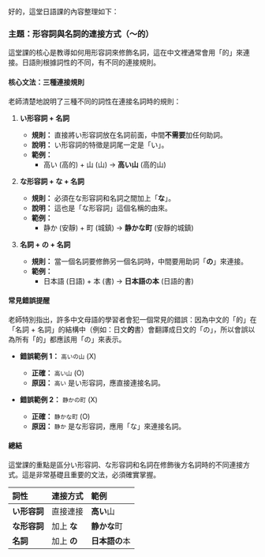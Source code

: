 </br>
好的，這堂日語課的內容整理如下：

### **主題：形容詞與名詞的連接方式（～的）**

這堂課的核心是教導如何用形容詞來修飾名詞，這在中文裡通常會用「的」來連接。日語則根據詞性的不同，有不同的連接規則。

#### **核心文法：三種連接規則**

老師清楚地說明了三種不同的詞性在連接名詞時的規則：

1.  **い形容詞 + 名詞**
    *   **規則：** 直接將い形容詞放在名詞前面，中間**不需要**加任何助詞。
    *   **說明：** い形容詞的特徵是詞尾一定是「い」。
    *   **範例：**
        *   高い (高的) + 山 (山) → **高い山** (高的山)

2.  **な形容詞 + な + 名詞**
    *   **規則：** 必須在な形容詞和名詞之間加上「**な**」。
    *   **說明：** 這也是「な形容詞」這個名稱的由來。
    *   **範例：**
        *   静か (安靜) + 町 (城鎮) → **静かな町** (安靜的城鎮)

3.  **名詞 + の + 名詞**
    *   **規則：** 當一個名詞要修飾另一個名詞時，中間要用助詞「**の**」來連接。
    *   **範例：**
        *   日本語 (日語) + 本 (書) → **日本語の本** (日語的書)

#### **常見錯誤提醒**

老師特別指出，許多中文母語的學習者會犯一個常見的錯誤：因為中文的「的」在「名詞 + 名詞」的結構中（例如：日文**的**書）會翻譯成日文的「の」，所以會誤以為所有「的」都應該用「の」來表示。

*   **錯誤範例 1：** `高いの山` (X)
    *   **正確：** `高い山` (O)
    *   **原因：** `高い` 是い形容詞，應直接連接名詞。

*   **錯誤範例 2：** `静かの町` (X)
    *   **正確：** `静かな町` (O)
    *   **原因：** `静か` 是な形容詞，應用「な」來連接名詞。

#### **總結**

這堂課的重點是區分い形容詞、な形容詞和名詞在修飾後方名詞時的不同連接方式。這是非常基礎且重要的文法，必須確實掌握。

| 詞性 | 連接方式 | 範例 |
| :--- | :--- | :--- |
| **い形容詞** | 直接連接 | **高い**山 |
| **な形容詞** | 加上 **な** | **静かな**町 |
| **名詞** | 加上 **の** | **日本語の**本 |
</br>
